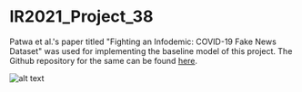 # IR2021_Project_38
Patwa et al.'s paper titled "Fighting an Infodemic: COVID-19 Fake News Dataset" was used for implementing the baseline model of this project. The Github repository for the same can be found [here](https://github.com/parthpatwa/covid19-fake-news-detection).

![alt text](https://raw.github.com/Mayank-JoC/IR2021_Project_38/blob/main/Annotator/Annotator.JPG)
